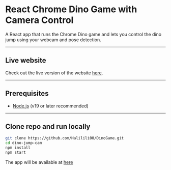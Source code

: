 # React Chrome Dino Game with Camera Control

A React app that runs the Chrome Dino game and lets you control the dino jump using your webcam and pose detection.

---

## Live website

Check out the live version of the website [here](https://halildinogame.netlify.app/).

---

## Prerequisites

- [Node.js](https://nodejs.org/) (v19 or later recommended)

---

## Clone repo and run locally

```bash
git clone https://github.com/Halilili00/DinoGame.git
cd dino-jump-cam
npm install
npm start
```
The app will be available at [here](http://localhost:3000)
